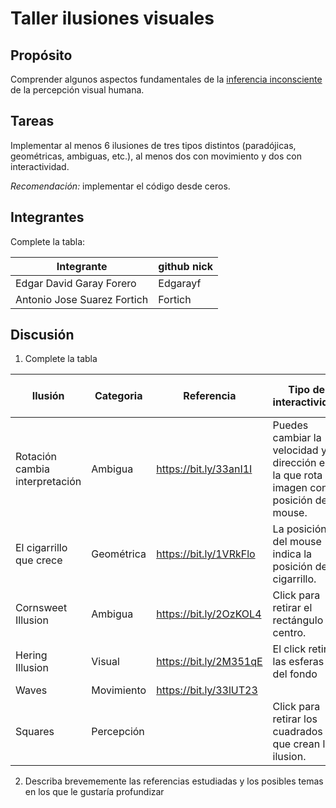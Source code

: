# Taller ilusiones visuales

## Propósito

Comprender algunos aspectos fundamentales de la [inferencia inconsciente](https://github.com/VisualComputing/Cognitive) de la percepción visual humana.

## Tareas

Implementar al menos 6 ilusiones de tres tipos distintos (paradójicas, geométricas, ambiguas, etc.), al menos dos con movimiento y dos con interactividad.

*Recomendación:* implementar el código desde ceros.

## Integrantes

Complete la tabla:

| Integrante                 | github nick |
|----------------------------|-------------|
|Edgar David Garay Forero    | Edgarayf    |
|Antonio Jose Suarez Fortich | Fortich     |

## Discusión

1. Complete la tabla

|Ilusión|Categoria|Referencia|Tipo de interactividad|URL código base|
|-------|---------|----------|----------------------|---------------|
|Rotación cambia interpretación|Ambigua|https://bit.ly/33anI1I|Puedes cambiar la velocidad y dirección en la que rota la imagen con la posición del mouse.| |
|El cigarrillo que crece|Geométrica|https://bit.ly/1VRkFlo|La posición del mouse indica la posición del cigarrillo.| |
|Cornsweet Illusion|Ambigua|https://bit.ly/2OzKOL4|Click para retirar el rectángulo del centro.| |
|Hering Illusion|Visual|https://bit.ly/2M351qE|El click retira las esferas del fondo| |
|Waves|Movimiento|https://bit.ly/33lUT23| | |
|Squares|Percepción| |Click para retirar los cuadrados que crean la ilusion.| |

2. Describa brevememente las referencias estudiadas y los posibles temas en los que le gustaría profundizar
